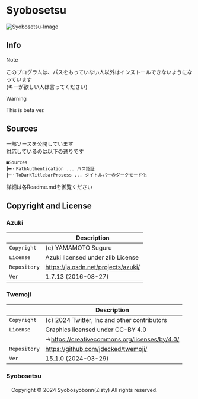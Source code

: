 # Syobosetsu
![Syobosetsu-Image](https://github.com/user-attachments/assets/be1415ec-ab32-4ea1-97c1-7d07d67cbf38)

## Info
>[!NOTE]
>このプログラムは、パスをもっていない人以外はインストールできないようになっています<br>
>(キーが欲しい人は言ってください)

> [!WARNING]
> This is beta ver.

## Sources
一部ソースを公開しています<br>
対応しているのは以下の通りです
```
■Sources
┣━・PathAuthentication ... パス認証
┣━・ToDarkTitlebarProsess ... タイトルバーのダークモード化
```
詳細は各Readme.mdを御覧ください

## Copyright and License
### Azuki
|  | Description |
| --- | --- |
| `Copyright` | (c)  YAMAMOTO Suguru |
| `License` | Azuki licensed under zlib License |
| `Repository` | https://ja.osdn.net/projects/azuki/ |
| `Ver` | 1.7.13 (2016-08-27) |

### Twemoji
|  | Description |
| --- | --- |
| `Copyright` | (c) 2024 Twitter, Inc and other contributors |
| `License` | Graphics licensed under CC-BY 4.0 |
| | →https://creativecommons.org/licenses/by/4.0/ |
| `Repository` | https://github.com/jdecked/twemoji/ |
| `Ver` | 15.1.0 (2024-03-29) |

### Syobosetsu
　Copyright © 2024 Syobosyobonn(Zisty) All rights reserved.
